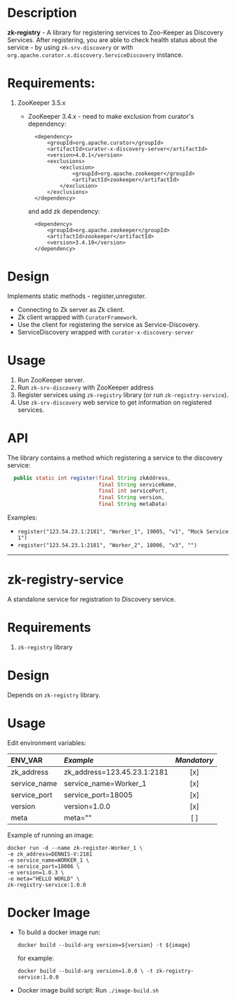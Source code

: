 # Description

**zk-registry** - A library for registering services to Zoo-Keeper
as Discovery Services.
After registering, you are able to check health status about the service -
by using `zk-srv-discovery` or with 
`org.apache.curator.x.discovery.ServiceDiscovery` instance.

# Requirements:
1. ZooKeeper 3.5.x
    * ZooKeeper 3.4.x - 
    need to make exclusion from curator's dependency:
    
            <dependency>
                <groupId>org.apache.curator</groupId>
                <artifactId>curator-x-discovery-server</artifactId>
                <version>4.0.1</version>
                <exclusions>
                    <exclusion>
                        <groupId>org.apache.zookeeper</groupId>
                        <artifactId>zookeeper</artifactId>
                    </exclusion>
                </exclusions>
            </dependency>
            
        and add zk dependency:
    
            <dependency>
                <groupId>org.apache.zookeeper</groupId>
                <artifactId>zookeeper</artifactId>
                <version>3.4.10</version>
            </dependency>

# Design
Implements static methods - register,unregister.
* Connecting to Zk server as Zk client.
* Zk client wrapped with `CuratorFramework`.
* Use the client for registering the service as Service-Discovery.
* ServiceDiscovery wrapped with `curator-x-discovery-server`

# Usage
1. Run ZooKeeper server.
2. Run `zk-srv-discovery` with ZooKeeper address
3. Register services using `zk-registry` library (or run `zk-registry-service`).
4. Use `zk-srv-discovery` web service to get information on registered services.

# API
The library contains a method which registering a service to the discovery service:
```java 
  public static int register(final String zkAddress,
                             final String serviceName,
                             final int servicePort,
                             final String version,
                             final String metaData)
 ```
 
 Examples: 
 * `register("123.54.23.1:2181", "Worker_1", 19005, "v1", "Mock Service 1")`
 * `register("123.54.23.1:2181", "Worker_2", 18006, "v3", "")`
 
 -------------------------------------------
 
 # zk-registry-service
A standalone service for registration to Discovery service.

# Requirements
1. `zk-registry` library
    
# Design
Depends on `zk-registry` library.

# Usage
Edit environment variables:

| **ENV_VAR** | *Example* | *Mandatory* |
| :------| :--------------| :----:|
| zk_address | zk_address=123.45.23.1:2181 | [x]
| service_name | service_name=Worker_1 | [x]
| service_port | service_port=18005 | [x]
| version | version=1.0.0 | [x]
| meta | meta="" | [ ]

Example of running an image:
```docker
docker run -d --name zk-register-Worker_1 \
-e zk_address=DENNIS-V:2181
-e service_name=WORKER_1 \
-e service_port=18006 \
-e version=1.0.3 \
-e meta="HELLO WORLD" \
zk-registry-service:1.0.0
```

# Docker Image
* To build a docker image run:

    `docker build --build-arg version=${version} -t ${image}`

    for example:
    
    `docker build --build-arg version=1.0.0 \
    -t zk-registry-service:1.0.0`

* Docker image build script:
    Run `./image-build.sh`
